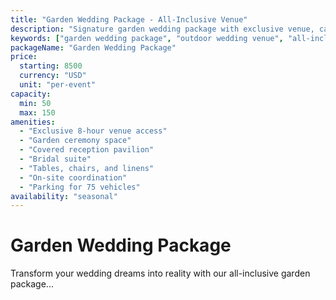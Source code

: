 ```yaml
---
title: "Garden Wedding Package - All-Inclusive Venue"
description: "Signature garden wedding package with exclusive venue, catering, decor, and coordination for up to 150 guests in our enchanting outdoor space."
keywords: ["garden wedding package", "outdoor wedding venue", "all-inclusive wedding", "wedding package pricing"]
packageName: "Garden Wedding Package"
price:
  starting: 8500
  currency: "USD"
  unit: "per-event"
capacity:
  min: 50
  max: 150
amenities:
  - "Exclusive 8-hour venue access"
  - "Garden ceremony space"
  - "Covered reception pavilion"
  - "Bridal suite"
  - "Tables, chairs, and linens"
  - "On-site coordination"
  - "Parking for 75 vehicles"
availability: "seasonal"
---
```


# Garden Wedding Package

Transform your wedding dreams into reality with our all-inclusive garden package...